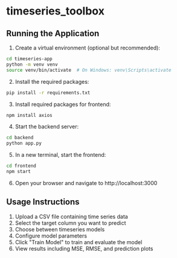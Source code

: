 # timeseries_toolbox
## Running the Application


1. Create a virtual environment (optional but recommended):
```bash
cd timeseries-app
python -m venv venv
source venv/bin/activate  # On Windows: venv\Scripts\activate
```

2. Install the required packages:
```bash
pip install -r requirements.txt
```


3. Install required packages for frontend:
```bash
npm install axios
```


4. Start the backend server:
```bash
cd backend
python app.py
```


5. In a new terminal, start the frontend:
```bash
cd frontend
npm start
```

6. Open your browser and navigate to http://localhost:3000

## Usage Instructions

1. Upload a CSV file containing time series data
2. Select the target column you want to predict
3. Choose between  timeseries models
4. Configure model parameters
5. Click "Train Model" to train and evaluate the model
6. View results including MSE, RMSE, and prediction plots
